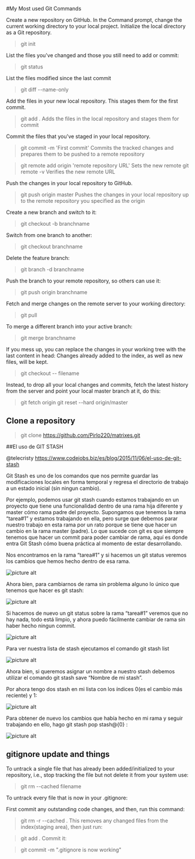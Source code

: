 #My Most used Git Commands

Create a new repository on GitHub.
In the Command prompt, change the current working directory to your local project.
Initialize the local directory as a Git repository.
>git init

List the files you've changed and those you still need to add or commit:	
>git status

List the files modified since the last commit
>git diff --name-only

Add the files in your new local repository. This stages them for the first commit.
>git add .
Adds the files in the local repository and stages them for commit


Commit the files that you've staged in your local repository.
>git commit -m 'First commit'
Commits the tracked changes and prepares them to be pushed to a remote repository

>git remote add origin 'remote repository URL'
Sets the new remote
>git remote -v
Verifies the new remote URL

Push the changes in your local repository to GitHub.
>git push origin master
Pushes the changes in your local repository up to the remote repository you specified as the origin

Create a new branch and switch to it:	
>git checkout -b branchname

Switch from one branch to another:	
>git checkout branchname

Delete the feature branch:	
>git branch -d branchname

Push the branch to your remote repository, so others can use it:	
>git push origin branchname

Fetch and merge changes on the remote server to your working directory:	
>git pull

To merge a different branch into your active branch:	
>git merge branchname

If you mess up, you can replace the changes in your working tree with the last content in head:
Changes already added to the index, as well as new files, will be kept.
>git checkout -- filename

Instead, to drop all your local changes and commits, fetch the latest history from the server and point your local master branch at it, do this:	
>git fetch origin
>git reset --hard origin/master

## Clone a repository
>git clone https://github.com/Pirlo220/matrixes.git

##El uso de GIT STASH

@telecristy
https://www.codejobs.biz/es/blog/2015/11/06/el-uso-de-git-stash

Git Stash es uno de los comandos que nos permite guardar las modificaciones locales en forma temporal y regresa el directorio de trabajo a un estado inicial (sin ningun cambio).

 
Por ejemplo, podemos usar git stash cuando estamos trabajando en un proyecto que tiene una funcionalidad dentro de una rama hija diferente y master cómo rama padre del proyecto. Supongamos que tenemos la rama “tarea#1” y estamos trabajando en ella, pero surge que debemos parar nuestro trabajo en esta rama por un rato porque se tiene que hacer un cambio en la rama master (padre). Lo que sucede con git es que siempre tenemos que hacer un commit para poder cambiar de rama, aquí es donde entra Git Stash cómo buena práctica al momento de estar desarrollando. 

Nos encontramos en la rama “tarea#1” y si hacemos un git status veremos los cambios que hemos hecho dentro de esa rama. 

![picture alt](https://www.codejobs.biz/public/images/blog/original/356a192b7913b04.png)

Ahora bien, para cambiarnos de rama sin problema alguno lo único que tenemos que hacer es git stash:

![picture alt](https://www.codejobs.biz/public/images/blog/original/da4b9237bacccdf.png)

Si hacemos de nuevo un git status sobre la rama “tarea#1” veremos que no hay nada, todo está limpio, y ahora puedo fácilmente cambiar de rama sin haber hecho ningun commit.

![picture alt](https://www.codejobs.biz/public/images/blog/original/77de68daecd823b.png)

Para ver nuestra lista de stash ejecutamos el comando git stash list

![picture alt](https://www.codejobs.biz/public/images/blog/original/1b6453892473a46.png)

Ahora bien, si queremos asignar un nombre a nuestro stash debemos utilizar el comando git stash save “Nombre de mi stash”.

Por ahora tengo dos stash en mi lista con los índices 0(es el cambio más reciente) y 1:

![picture alt](https://www.codejobs.biz/public/images/blog/original/c1dfd96eea8cc2b.png)

Para obtener de nuevo los cambios que había hecho en mi rama y seguir trabajando en ello, hago git stash pop stash@{0} :

![picture alt](https://www.codejobs.biz/public/images/blog/original/902ba3cda188380.png)

## gitignore update and things
To untrack a single file that has already been added/initialized to your repository, i.e., stop tracking the file but not delete it from your system use: 
>git rm --cached filename

To untrack every file that is now in your .gitignore:

First commit any outstanding code changes, and then, run this command:

>git rm -r --cached .
This removes any changed files from the index(staging area), then just run:

>git add .
Commit it:

>git commit -m ".gitignore is now working"
